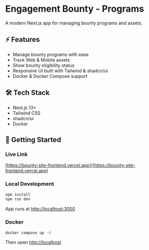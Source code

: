 # Engagement Bounty - Programs

A modern Next.js app for managing bounty programs and assets.

## ⚡ Features
- Manage bounty programs with ease  
- Track Web & Mobile assets  
- Show bounty eligibility status  
- Responsive UI built with Tailwind & shadcn/ui  
- Docker & Docker Compose support  

## 🛠 Tech Stack
- Next.js 13+  
- Tailwind CSS  
- shadcn/ui  
- Docker  

## 🚀 Getting Started

### Live Link

[https://bounty-site-frontend.vercel.app]([https://bounty-site-frontend.vercel.app)

### Local Development
```bash
npm install
npm run dev
```
App runs at [http://localhost:3000](http://localhost:3000)

### Docker
```bash
docker compose up -d
```
Then open [http://localhost](http://localhost)

